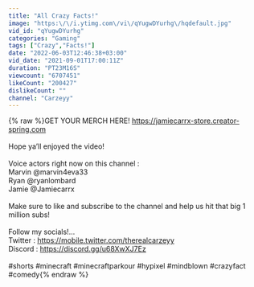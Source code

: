 ```yaml
---
title: "All Crazy Facts!"
image: "https:\/\/i.ytimg.com\/vi\/qYugwDYurhg\/hqdefault.jpg"
vid_id: "qYugwDYurhg"
categories: "Gaming"
tags: ["Crazy","Facts!"]
date: "2022-06-03T12:46:38+03:00"
vid_date: "2021-09-01T17:00:11Z"
duration: "PT23M16S"
viewcount: "6707451"
likeCount: "200427"
dislikeCount: ""
channel: "Carzeyy"
---
```

{% raw %}GET YOUR MERCH HERE! <a rel="nofollow" target="blank" href="https://jamiecarrx-store.creator-spring.com">https://jamiecarrx-store.creator-spring.com</a> <br /><br />Hope ya’ll enjoyed the video! <br /><br />Voice actors right now on this channel : <br />Marvin @marvin4eva33 <br />Ryan @ryanlombard<br />Jamie @Jamiecarrx<br /><br />Make sure to like and subscribe to the channel and help us hit that big 1 million subs! <br /><br />Follow my socials!...<br />Twitter : <a rel="nofollow" target="blank" href="https://mobile.twitter.com/therealcarzeyy">https://mobile.twitter.com/therealcarzeyy</a><br />Discord : <a rel="nofollow" target="blank" href="https://discord.gg/u68XwXJ7Ez">https://discord.gg/u68XwXJ7Ez</a><br /><br />#shorts #minecraft #minecraftparkour #hypixel #mindblown #crazyfact #comedy{% endraw %}
